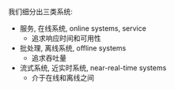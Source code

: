 我们细分出三类系统:

- 服务, 在线系统, online systems, service
	- 追求响应时间和可用性
- 批处理, 离线系统, offline systems
	- 追求吞吐量
- 流式系统, 近实时系统, near-real-time systems
	- 介于在线和离线之间